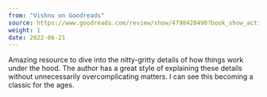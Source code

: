 ```yaml
---
from: "Vishnu on Goodreads"
source: https://www.goodreads.com/review/show/4798420490?book_show_action=false&from_review_page=1
weight: 1
date: 2022-06-21
---
```

Amazing resource to dive into the nitty-gritty details of how things
work under the hood. The author has a great style of explaining these
details without unnecessarily overcomplicating matters. I can see this
becoming a classic for the ages.
